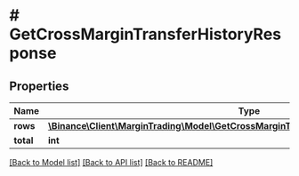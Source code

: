 # # GetCrossMarginTransferHistoryResponse

## Properties

Name | Type | Description | Notes
------------ | ------------- | ------------- | -------------
**rows** | [**\Binance\Client\MarginTrading\Model\GetCrossMarginTransferHistoryResponseRowsInner[]**](GetCrossMarginTransferHistoryResponseRowsInner.md) |  | [optional]
**total** | **int** |  | [optional]

[[Back to Model list]](../../README.md#models) [[Back to API list]](../../README.md#endpoints) [[Back to README]](../../README.md)
